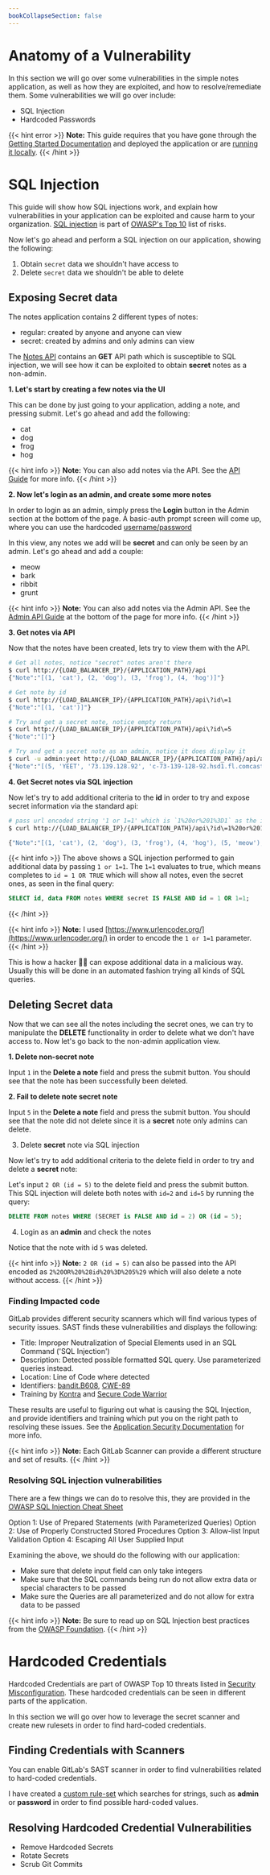 ```yaml
---
bookCollapseSection: false
---
```


# Anatomy of a Vulnerability

In this section we will go over some vulnerabilities in the simple notes application, as well as how they are exploited, and how to resolve/remediate them. Some vulnerabilities we will go over include:

- SQL Injection
- Hardcoded Passwords

{{< hint error >}}
**Note:**
This guide requires that you have gone through the [Getting Started Documentation](../../getting_started/)
and deployed the application or are [running it locally](../development_guide/).
{{< /hint >}}

# SQL Injection

This guide will show how SQL injections work, and explain how vulnerabilities in your application can be exploited and cause harm to your organization. [SQL injection](https://owasp.org/Top10/A03_2021-Injection/) is part of [OWASP's Top 10](https://owasp.org/www-project-top-ten/) list of risks.

Now let's go ahead and perform a SQL injection on our application, showing the following:

1. Obtain `secret` data we shouldn't have access to
2. Delete `secret` data we shouldn't be able to delete

## Exposing Secret data

The notes application contains 2 different types of notes:

- regular: created by anyone and anyone can view
- secret: created by admins and only admins can view

The [Notes API](../api_guide/) contains an **GET** API path which is susceptible to SQL injection, we will see how it can be exploited to obtain **secret** notes as a non-admin.

**1. Let's start by creating a few notes via the UI**

This can be done by just going to your application, adding a note, and pressing submit. Let's go ahead and add the following:

* cat
* dog
* frog
* hog

{{< hint info >}}
**Note:**
You can also add notes via the API. See the [API Guide]((../api_guide/))
for more info.
{{< /hint >}}

**2. Now let's login as an admin, and create some more notes**

In order to login as an admin, simply press the **Login** button in the Admin section at the bottom of the
page. A basic-auth prompt screen will come up, where you can use the hardcoded [username/password](https://gitlab.com/tech-marketing/devsecops/initech/simple-notes/-/blob/main/notes/__init__.py#L23)

In this view, any notes we add will be **secret** and can only be seen by an
admin. Let's go ahead and add a couple:

* meow
* bark
* ribbit
* grunt

{{< hint info >}}
**Note:**
You can also add notes via the Admin API. See the [Admin API Guide]((../api_guide/))
at the bottom of the page for more info.
{{< /hint >}}

**3. Get notes via API**

Now that the notes have been created, lets try to view them with the API.

```bash
# Get all notes, notice "secret" notes aren't there
$ curl http://{LOAD_BALANCER_IP}/{APPLICATION_PATH}/api
{"Note":"[(1, 'cat'), (2, 'dog'), (3, 'frog'), (4, 'hog')]"}

# Get note by id
$ curl http://{LOAD_BALANCER_IP}/{APPLICATION_PATH}/api\?id\=1
{"Note":"[(1, 'cat')]"}

# Try and get a secret note, notice empty return
$ curl http://{LOAD_BALANCER_IP}/{APPLICATION_PATH}/api\?id\=5
{"Note":"[]"}

# Try and get a secret note as an admin, notice it does display it
$ curl -u admin:yeet http://{LOAD_BALANCER_IP}/{APPLICATION_PATH}/api/admin\?id\=5
{"Note":"[(5, 'YEET', '73.139.128.92', 'c-73-139-128-92.hsd1.fl.comcast.net', 1)]"}
```

**4. Get Secret notes via SQL injection**

Now let's try to add additional criteria to the **id** in order to try and expose secret information
via the standard api:

```bash
# pass url encoded string '1 or 1=1' which is `1%20or%201%3D1` as the id
$ curl http://{LOAD_BALANCER_IP}/{APPLICATION_PATH}/api\?id\=1%20or%201%3D1

{"Note":"[(1, 'cat'), (2, 'dog'), (3, 'frog'), (4, 'hog'), (5, 'meow'), (6, 'bark'), (7, 'ribbit'), (8, 'grunt')]"}
```

{{< hint info >}}
The above shows a SQL injection performed to gain additional data by passing
`1 or 1=1`. The `1=1` evaluates to true, which means completes to `id = 1 OR TRUE`
which will show all notes, even the secret ones, as seen in the final query:

```sql
SELECT id, data FROM notes WHERE secret IS FALSE AND id = 1 OR 1=1;
```
{{< /hint >}}

{{< hint info >}}
**Note:**
I used [https://www.urlencoder.org/](https://www.urlencoder.org/) in order
to encode the `1 or 1=1` parameter.
{{< /hint >}}

This is how a hacker 🏴‍☠️ can expose additional data in a malicious way. Usually
this will be done in an automated fashion trying all kinds of SQL queries.

## Deleting **Secret** data

Now that we can see all the notes including the secret ones, we can try to manipulate
the **DELETE** functionality in order to delete what we don't have access to. Now let's
go back to the non-admin application view.

**1. Delete non-secret note**

Input `1` in the **Delete a note** field and press the submit button. You should see that the note has been successfully been deleted.

**2. Fail to delete note secret note**

Input `5` in the **Delete a note** field and press the submit button. You should see that the note did not delete since it is a **secret** note only admins can delete.

3. Delete **secret** note via SQL injection

Now let's try to add additional criteria to the delete field in order to try and delete a **secret** note:

Let's input `2 OR (id = 5)` to the delete field and press the submit button. This SQL injection will delete both notes with `id=2` and `id=5` by running the query:

```sql
DELETE FROM notes WHERE (SECRET is FALSE AND id = 2) OR (id = 5);
```

4. Login as an **admin** and check the notes

Notice that the note with id `5`  was deleted.

{{< hint info >}}
**Note:**
`2 OR (id = 5)` can also be passed into the API encoded as `2%20OR%20%28id%20%3D%205%29` which will also delete a note without access.
{{< /hint >}}

### Finding Impacted code

GitLab provides different security scanners which will find various types of security issues.
SAST finds these vulnerabilities and displays the following:

- Title: Improper Neutralization of Special Elements used in an SQL Command ('SQL Injection')
- Description: Detected possible formatted SQL query. Use parameterized queries instead.
- Location: Line of Code where detected
- Identifiers: [bandit.B608](https://semgrep.dev/r/gitlab.bandit.B608), [CWE-89](https://cwe.mitre.org/data/definitions/89.html)
- Training by [Kontra](https://application.security/gitlab/free-application-security-training/owasp-top-10-sql-injection) and [Secure Code Warrior](https://portal.securecodewarrior.com/?utm_source=partner-integration:gitlab#/contextual-microlearning/web/injection)

These results are useful to figuring out what is causing the SQL Injection, and provide
identifiers and training which put you on the right path to resolving these issues.
See the [Application Security Documentation](https://docs.gitlab.com/ee/user/application_security/)
for more info.

{{< hint info >}}
**Note:**
Each GitLab Scanner can provide a different structure and set of results.
{{< /hint >}}

### Resolving SQL injection vulnerabilities

There are a few things we can do to resolve this, they are provided in
the [OWASP SQL Injection Cheat Sheet](https://cheatsheetseries.owasp.org/cheatsheets/SQL_Injection_Prevention_Cheat_Sheet.html)

Option 1: Use of Prepared Statements (with Parameterized Queries)
Option 2: Use of Properly Constructed Stored Procedures
Option 3: Allow-list Input Validation
Option 4: Escaping All User Supplied Input

Examining the above, we should do the following with our application:
* Make sure that delete input field can only take integers
* Make sure that the SQL commands being run do not allow extra data or special characters to be passed
* Make sure the Queries are all parameterized and do not allow for extra data to be passed

{{< hint info >}}
**Note:**
Be sure to read up on SQL Injection best practices from the [OWASP Foundation](https://owasp.org/www-community/attacks/SQL_Injection).
{{< /hint >}}

# Hardcoded Credentials

Hardcoded Credentials are part of OWASP Top 10 threats listed in [Security Misconfiguration](https://owasp.org/Top10/A05_2021-Security_Misconfiguration/). These hardcoded credentials can be seen in different parts of the application.

In this section we will go over how to leverage the secret scanner and create new rulesets in order to find hard-coded credentials.

## Finding Credentials with Scanners

You can enable GitLab's SAST scanner in order to find vulnerabilities related to hard-coded credentials.

I have created a [custom rule-set]() which searches for strings, such as **admin** or **password** in
order to find possible hard-coded values.

## Resolving Hardcoded Credential Vulnerabilities

- Remove Hardcoded Secrets
- Rotate Secrets
- Scrub Git Commits